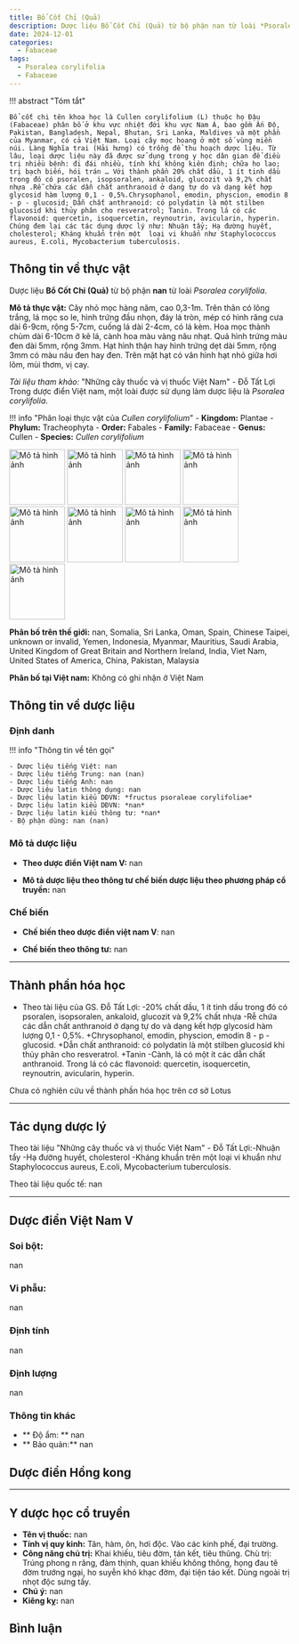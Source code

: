 ```yaml
---
title: Bổ Cốt Chỉ (Quả)
description: Dược liệu Bổ Cốt Chỉ (Quả) từ bộ phận nan từ loài *Psoralea corylifolia*
date: 2024-12-01
categories:
  - Fabaceae
tags:
  - Psoralea corylifolia
  - Fabaceae
---
```

!!! abstract "Tóm tắt"

    Bổ cốt chi tên khoa học là Cullen corylifolium (L) thuộc họ Đậu (Fabaceae) phân bố ở khu vực nhiệt đới khu vực Nam Á, bao gồm Ấn Độ, Pakistan, Bangladesh, Nepal, Bhutan, Sri Lanka, Maldives và một phần của Myanmar, có cả Việt Nam. Loại cây mọc hoang ở một số vùng miền núi. Làng Nghĩa trai (Hải hưng) có trồng để thu hoạch dược liệu. Từ lâu, loại dược liệu này đã được sử dụng trong y học dân gian để điều trị nhiều bệnh: đi đái nhiều, tính khí không kiên định; chữa ho lao;  trị bạch biến, hói trán … Với thành phần 20% chất dầu, 1 ít tinh dầu trong đó có psoralen, isopsoralen, ankaloid, glucozit và 9,2% chất nhựa .Rễ chứa các dẫn chất anthranoid ở dạng tự do và dạng kết hợp glycosid hàm lượng 0,1 - 0,5%.Chrysophanol, emodin, physcion, emodin 8 - p - glucosid; Dẫn chất anthranoid: có polydatin là một stilben glucosid khi thủy phân cho resveratrol; Tanin. Trong lá có các flavonoid: quercetin, isoquercetin, reynoutrin, avicularin, hyperin. Chúng đem lại các tác dụng dược lý như: Nhuận tẩy; Hạ đường huyết, cholesterol; Kháng khuẩn trên một  loại vi khuẩn như Staphylococcus aureus, E.coli, Mycobacterium tuberculosis.

## Thông tin về thực vật


Dược liệu **Bổ Cốt Chỉ (Quả)** từ bộ phận **nan** từ loài *Psoralea corylifolia*.

**Mô tả thực vật:** Cây nhỏ mọc hàng năm, cao 0,3-1m. Trên thân có lông trắng, lá mọc so le, hình trứng đầu nhọn, đáy lá tròn, mép có hình răng cưa dài 6-9cm, rộng 5-7cm, cuống lá dài 2-4cm, có lá kèm. Hoa mọc thành chùm dài 6-10cm ở kẽ lá, cành hoa màu vàng nâu nhạt. Quả hình trứng màu đen dài 5mm, rộng 3mm. Hạt hình thận hay hình trứng dẹt dài 5mm, rộng 3mm có màu nâu đen hay đen. Trên mặt hạt có vân hình hạt nhỏ giữa hơi lõm, mùi thơm, vị cay.

*Tài liệu tham khảo:* "Những cây thuốc và vị thuốc Việt Nam" - Đỗ Tất Lợi 
Trong dược điển Việt nam, một loài được sử dụng làm dược liệu là *Psoralea corylifolia*.

!!! info "Phân loại thực vật của *Cullen corylifolium*"
    - **Kingdom:** Plantae
    - **Phylum:** Tracheophyta
    - **Order:** Fabales
    - **Family:** Fabaceae
    - **Genus:** Cullen
    - **Species:** *Cullen corylifolium*

<img src="https://d2seqvvyy3b8p2.cloudfront.net/3f43d2e7c30c2ddda0dda625c4e01467.jpg" alt="Mô tả hình ảnh" width="100" height="100">
<img src="https://iiif.rbge.org.uk/herb/iiif/E00132432/full/1600,/0/default.jpg" alt="Mô tả hình ảnh" width="100" height="100">
<img src="https://iiif.rbge.org.uk/herb/iiif/E00132432/manifest" alt="Mô tả hình ảnh" width="100" height="100">
<img src="https://iiif.rbge.org.uk/herb/iiif/E00132432/full/300,/0/default.jpg" alt="Mô tả hình ảnh" width="100" height="100">
<img src="https://medialib.naturalis.nl/file/id/WAG.1012263/format/large" alt="Mô tả hình ảnh" width="100" height="100">
<img src="https://iiif.rbge.org.uk/herb/iiif/E00230128/manifest" alt="Mô tả hình ảnh" width="100" height="100">
<img src="https://iiif.rbge.org.uk/herb/iiif/E00230128/full/1600,/0/default.jpg" alt="Mô tả hình ảnh" width="100" height="100">
<img src="https://iiif.rbge.org.uk/herb/iiif/E00230128/full/300,/0/default.jpg" alt="Mô tả hình ảnh" width="100" height="100">
<img src="https://d2seqvvyy3b8p2.cloudfront.net/bab3ea8f697d88e11f59a63fe351c2e3.jpg" alt="Mô tả hình ảnh" width="100" height="100">

**Phân bố trên thế giới:** nan, Somalia, Sri Lanka, Oman, Spain, Chinese Taipei, unknown or invalid, Yemen, Indonesia, Myanmar, Mauritius, Saudi Arabia, United Kingdom of Great Britain and Northern Ireland, India, Viet Nam, United States of America, China, Pakistan, Malaysia

**Phân bố tại Việt nam:** Không có ghi nhận ở Việt Nam



## Thông tin về dược liệu 

### Định danh

!!! info "Thông tin về tên gọi"

    - Dược liệu tiếng Việt: nan
    - Dược liệu tiếng Trung: nan (nan)
    - Dược liệu tiếng Anh: nan
    - Dược liệu latin thông dụng: nan
    - Dược liệu latin kiểu DĐVN: *fructus psoraleae corylifoliae*
    - Dược liệu latin kiểu DĐVN: *nan*
    - Dược liệu latin kiểu thông tư: *nan*
    - Bộ phận dùng: nan (nan)

### Mô tả dược liệu 

- **Theo dược điển Việt nam V:** nan

- **Mô tả dược liệu theo thông tư chế biến dược liệu theo phương pháp cổ truyền:** nan

### Chế biến 

- **Chế biến theo dược điển việt nam V**: nan

- **Chế biến theo thông tư:** nan

--- 

## Thành phần hóa học

- Theo tài liệu của GS. Đỗ Tất Lợi:  -20% chất dầu, 1 ít tinh dầu trong đó có psoralen, isopsoralen, ankaloid, glucozit và 9,2% chất nhựa 
-Rễ chứa các dẫn chất anthranoid ở dạng tự do và dạng kết hợp glycosid hàm lượng 0,1 - 0,5%.
+Chrysophanol, emodin, physcion, emodin 8 - p - glucosid.
+Dẫn chất anthranoid: có polydatin là một stilben glucosid khi thủy phân cho resveratrol.
+Tanin 
-Cành, lá có một ít các dẫn chất anthranoid.
Trong lá có các flavonoid: quercetin, isoquercetin, reynoutrin, avicularin, hyperin.
    
Chưa có nghiên cứu về thành phần hóa học trên cơ sở Lotus

---

## Tác dụng dược lý

Theo tài liệu "Những cây thuốc và vị thuốc Việt Nam" - Đỗ Tất Lợi:-Nhuận tẩy
-Hạ đường huyết, cholesterol
-Kháng khuẩn trên một  loại vi khuẩn như Staphylococcus aureus, E.coli, Mycobacterium tuberculosis.

Theo tài liệu quốc tế: nan

---

## Dược điển Việt Nam V

### Soi bột:

nan

<!-- Hình ảnh soi bột sẽ được tự động chèn vào đây sau -->

### Vi phẫu:

nan

<!-- Hình ảnh vi phẫu sẽ được tự động chèn vào đây sau -->

### Định tính

nan

### Định lượng

nan

### Thông tin khác 

- ** Độ ẩm: ** nan
- ** Bảo quản:** nan

## Dược điển Hồng kong

<!-- PDF sẽ được tự động chèn vào đây sau -->


---

## Y dược học cổ truyền

- **Tên vị thuốc:** nan
- **Tính vị quy kinh:** Tân, hàm, ôn, hơi độc. Vào các kinh phế, đại trường.
- **Công năng chủ trị:** Khai khiếu, tiêu đờm, tán kết, tiêu thũng.
 Chù trị: Trúng phong n răng, đàm thịnh, quan khiếu không thông, họng đau tê đờm trướng ngại, ho suyễn khó khạc đờm, đại tiện táo kết.
Dùng ngoài trị nhọt độc sưng tấy.
- **Chú ý:** nan
- **Kiêng kỵ:** nan



## Bình luận

<div id="giscus-container"></div>
<script src="https://giscus.app/client.js"
        data-repo="hoangson0787/CSDL-duoc-lieu"
        data-repo-id="R_kgDONbMRNA"
        data-category="Duoc lieu"
        data-category-id="DIC_kwDONbMRNM4ClklR"
        data-mapping="pathname"
        data-strict="0"
        data-reactions-enabled="1"
        data-emit-metadata="1"
        data-input-position="bottom"
        data-theme="light"
        data-lang="en"
        crossorigin="anonymous"
        async>
</script>

